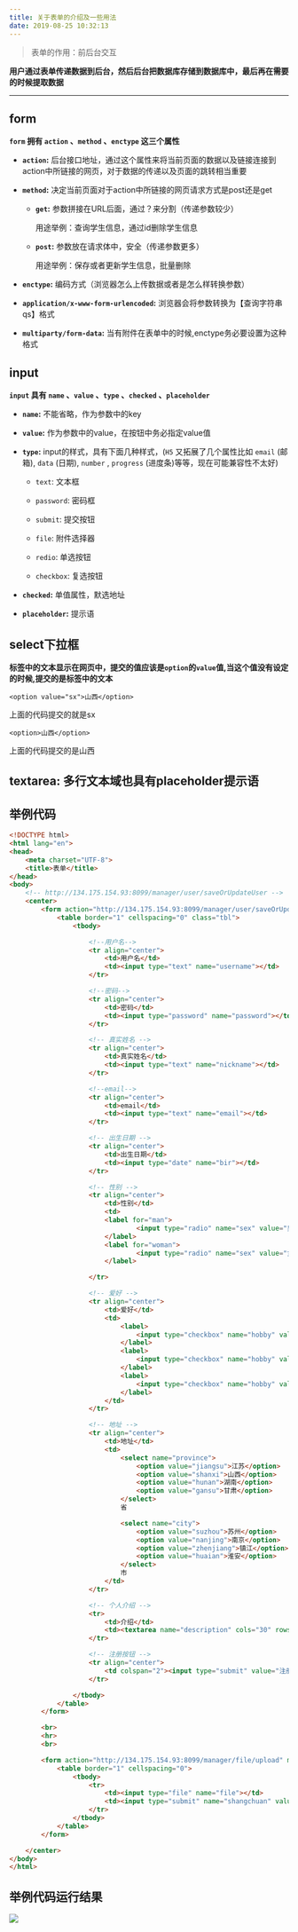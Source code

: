 ```yaml
---
title: 关于表单的介绍及一些用法
date: 2019-08-25 10:32:13
---
```

> 表单的作用：前后台交互

**用户通过表单传递数据到后台，然后后台把数据库存储到数据库中，最后再在需要的时候提取数据**

---

## form

**`form` 拥有 `action` 、`method` 、`enctype` 这三个属性**

* **`action`:** 后台接口地址，通过这个属性来将当前页面的数据以及链接连接到action中所链接的网页，对于数据的传递以及页面的跳转相当重要

* **`method`:** 决定当前页面对于action中所链接的网页请求方式是post还是get

    * **`get`:** 参数拼接在URL后面，通过？来分割（传递参数较少）
  
      用途举例：查询学生信息，通过id删除学生信息

    * **`post`:** 参数放在请求体中，安全（传递参数更多）

      用途举例：保存或者更新学生信息，批量删除

* **`enctype`:** 编码方式（浏览器怎么上传数据或者是怎么样转换参数）

* **`application/x-www-form-urlencoded`:** 浏览器会将参数转换为【查询字符串qs】格式

* **`multiparty/form-data`:** 当有附件在表单中的时候,enctype务必要设置为这种格式

## input

**`input` 具有 `name` 、`value` 、`type` 、`checked` 、`placeholder`**

* **`name`:** 不能省略，作为参数中的key

* **`value`:** 作为参数中的value，在按钮中务必指定value值

* **`type`:** input的样式，具有下面几种样式，(`H5` 又拓展了几个属性比如 `email` (邮箱), `data` (日期), `number` , `progress` (进度条)等等，现在可能兼容性不太好)

    * `text`: 文本框
  
    * `password`: 密码框
  
    * `submit`: 提交按钮
  
    * `file`: 附件选择器
  
    * `redio`: 单选按钮
  
    * `checkbox`: 复选按钮

* **`checked`:** 单值属性，默选地址

* **`placeholder`:** 提示语

## select下拉框

**标签中的文本显示在网页中，提交的值应该是`option`的`value`值,当这个值没有设定的时候,提交的是标签中的文本**

`<option value="sx">山西</option>`

上面的代码提交的就是sx   

`<option>山西</option>`

上面的代码提交的是山西

## textarea: 多行文本域也具有placeholder提示语

## 举例代码

``` html
<!DOCTYPE html>
<html lang="en">
<head>
    <meta charset="UTF-8">
    <title>表单</title>
</head>
<body>
    <!-- http://134.175.154.93:8099/manager/user/saveOrUpdateUser -->
    <center>
        <form action="http://134.175.154.93:8099/manager/user/saveOrUpdateUser" method="GET">
            <table border="1" cellspacing="0" class="tbl">
                <tbody>

                    <!--用户名-->
                    <tr align="center">
                        <td>用户名</td>
                        <td><input type="text" name="username"></td>
                    </tr>

                    <!--密码-->
                    <tr align="center">
                        <td>密码</td>
                        <td><input type="password" name="password"></td>
                    </tr>

                    <!-- 真实姓名 -->
                    <tr align="center">
                        <td>真实姓名</td>
                        <td><input type="text" name="nickname"></td>
                    </tr>

                    <!--email-->
                    <tr align="center">
                        <td>email</td>
                        <td><input type="text" name="email"></td>
                    </tr>

                    <!-- 出生日期 -->
                    <tr align="center">
                        <td>出生日期</td>
                        <td><input type="date" name="bir"></td>
                    </tr>

                    <!-- 性别 -->
                    <tr align="center">
                        <td>性别</td>
                        <td>
                        <label for="man">
                                <input type="radio" name="sex" value="男" id="man" checked>男 &nbsp;
                        </label>
                        <label for="woman">
                                <input type="radio" name="sex" value="女" id="woman">女</td>
                        </label>

                    </tr>

                    <!-- 爱好 -->
                    <tr align="center">
                        <td>爱好</td>
                        <td>
                            <label>
                                <input type="checkbox" name="hobby" value="basketball">篮球 &nbsp;
                            </label>
                            <label>
                                <input type="checkbox" name="hobby" value="football">足球 &nbsp;
                            </label>
                            <label>
                                <input type="checkbox" name="hobby" value="reading">阅读
                            </label>
                        </td>
                    </tr>

                    <!-- 地址 -->
                    <tr align="center">
                        <td>地址</td>
                        <td>
                            <select name="province">
                                <option value="jiangsu">江苏</option>
                                <option value="shanxi">山西</option>
                                <option value="hunan">湖南</option>
                                <option value="gansu">甘肃</option>
                            </select>
                            省

                            <select name="city">
                                <option value="suzhou">苏州</option>
                                <option value="nanjing">南京</option>
                                <option value="zhenjiang">镇江</option>
                                <option value="huaian">淮安</option>
                            </select>
                            市
                        </td>
                    </tr>

                    <!-- 个人介绍 -->
                    <tr>
                        <td>介绍</td>
                        <td><textarea name="description" cols="30" rows="10" placeholder="请编写个人介绍"></textarea></td>
                    </tr>

                    <!-- 注册按钮 -->
                    <tr align="center">
                        <td colspan="2"><input type="submit" value="注册"></td>
                    </tr>

                </tbody>
            </table>
        </form>

        <br>
        <hr>
        <br>

        <form action="http://134.175.154.93:8099/manager/file/upload" method="post">
            <table border="1" cellspacing="0">
                <tbody>
                    <tr>
                        <td><input type="file" name="file"></td>
                        <td><input type="submit" name="shangchuan" value="上传"></td>
                    </tr>
                </tbody>
            </table>
        </form>

    </center>
</body>
</html>
```

## 举例代码运行结果

![](https://raw.githubusercontent.com/xcom1057136457/DrawingBed/main/5d4036ef3f9a261454.png)
